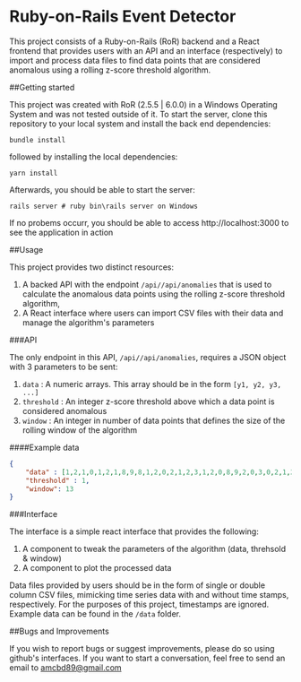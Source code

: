# Ruby-on-Rails Event Detector

This project consists of a Ruby-on-Rails (RoR) backend and a React frontend that provides users with an API and an interface (respectively) to import and process data files to find data points that are considered anomalous using a rolling z-score threshold algorithm.

##Getting started

This project was created with RoR (2.5.5 | 6.0.0) in a Windows Operating System and was not tested outside of it. To start the server, clone this repository to your local system and install the back end dependencies:

```
bundle install
```

followed by installing the local dependencies:

```
yarn install
```

Afterwards, you should be able to start the server:

```
rails server # ruby bin\rails server on Windows
```

If no probems occurr, you should be able to access http://localhost:3000 to see the application in action

##Usage

This project provides two distinct resources:

1. A backed API with the endpoint `/api//api/anomalies` that is used to calculate the anomalous data points using the rolling z-score threshold algorithm,
2. A React interface where users can import CSV files with their data and manage the algorithm's parameters

###API

The only endpoint in this API, `/api//api/anomalies`, requires a JSON object with 3 parameters to be sent:

1. `data` : A numeric arrays. This array should be in the form `[y1, y2, y3, ...]`
2. `threshold` : An integer z-score threshold above which a data point is considered anomalous
3. `window` : An integer in number of data points that defines the size of the rolling window of the algorithm

####Example data

```json
{
	"data" : [1,2,1,0,1,2,1,8,9,8,1,2,0,2,1,2,3,1,2,0,8,9,2,0,3,0,2,1,2,3,8,10,2,1,2,3,0,1,2,1,2,7,6,9,1,2,0,1,2,1],
	"threshold" : 1,
	"window": 13
}
```

###Interface

The interface is a simple react interface that provides the following:

1. A component to tweak the parameters of the algorithm (data, threhsold & window)
2. A component to plot the processed data

Data files provided by users should be in the form of single or double column CSV files, mimicking time series data with and without time stamps, respectively. For the purposes of this project, timestamps are ignored. Example data can be found in the `/data` folder.

##Bugs and Improvements

If you wish to report bugs or suggest improvements, please do so using github's interfaces. If you want to start a conversation, feel free to send an email to amcbd89@gmail.com 
